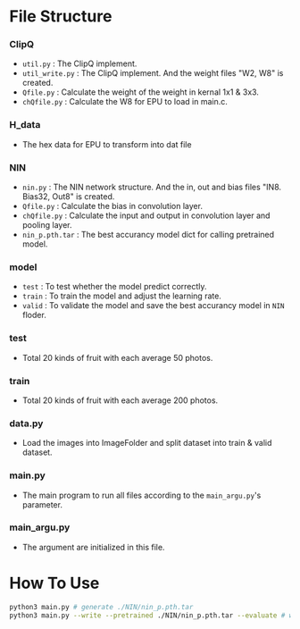 # File Structure
### ClipQ
* `util.py` : The ClipQ implement.
* `util_write.py` : The ClipQ implement. And the weight files "W2, W8" is created.
* `Qfile.py` : Calculate the weight of the weight in kernal 1x1 & 3x3.
* `chQfile.py` : Calculate the W8 for EPU to load in main.c.
### H_data
* The hex data for EPU to transform into dat file
### NIN
* `nin.py` : The NIN network structure. And the in, out and bias files "IN8. Bias32, Out8" is created.
* `Qfile.py` : Calculate the bias in convolution layer.
* `chQfile.py` : Calculate the input and output in convolution layer and pooling layer.
* `nin_p.pth.tar` : The best accurancy model dict for calling pretrained model. 
### model
* `test` : To test whether the model predict correctly.
* `train` : To train the model and adjust the learning rate.
* `valid` : To validate the model and save the best accurancy model in `NIN` floder. 
### test
* Total 20 kinds of fruit with each average 50 photos.
### train
* Total 20 kinds of fruit with each average 200 photos.
### data.py
* Load the images into ImageFolder and split dataset into train & valid dataset.
### main.py
* The main program to run all files according to the `main_argu.py`'s parameter. 
### main_argu.py
* The argument are initialized in this file.

# How To Use
```bash
python3 main.py # generate ./NIN/nin_p.pth.tar
python3 main.py --write --pretrained ./NIN/nin_p.pth.tar --evaluate # writeW2, W8, In8, Bias32, Out8
```
